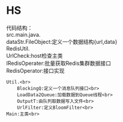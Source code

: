 # HS
代码结构：<br>
src.main.java.<br>
    dataStr.FileObject:定义一个数据结构{url,data}<br>
    RedisUtil.<br>
             UrlCheck:host检查主类<br>
             IRedisOperater:批量获取Redis集群数据接口<br>
             RedisOperator:接口实现<br>

    Util.<br>
        BlockingQ:定义一个消息队列接口<br>
        LoadData2Queue:加载数据到Queue线程<br>
        OutputT:由队列取数据写入文件<br>
        UrlFilter:定义BloomFilter<br>
    Main:主类<br>
 
